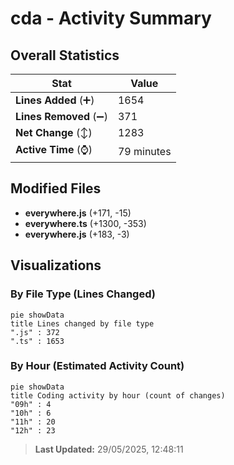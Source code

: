 # cda - Activity Summary 

## Overall Statistics

| Stat                   | Value                                                             |
| ---------------------- | ----------------------------------------------------------------- |
| **Lines Added** (➕)   | 1654                                          |
| **Lines Removed** (➖) | 371                                        |
| **Net Change** (↕)    | 1283                |
| **Active Time** (⌚)   | 79 minutes |


## Modified Files
- **everywhere.js** (+171, -15)
- **everywhere.ts** (+1300, -353)
- **everywhere.js** (+183, -3)

## Visualizations

### By File Type (Lines Changed)

```mermaid
pie showData
title Lines changed by file type
".js" : 372
".ts" : 1653
```

### By Hour (Estimated Activity Count)

```mermaid
pie showData
title Coding activity by hour (count of changes)
"09h" : 4
"10h" : 6
"11h" : 20
"12h" : 23
```


> **Last Updated:** 29/05/2025, 12:48:11